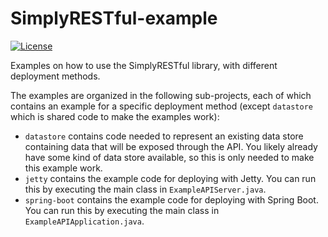 # SimplyRESTful-example
[![License](https://img.shields.io/badge/License-Apache%202.0-blue.svg?style=plastic)](https://opensource.org/licenses/Apache-2.0)

Examples on how to use the SimplyRESTful library, with different deployment methods.

The examples are organized in the following sub-projects, each of which contains an example for a specific deployment method (except `datastore` which is shared code to make the examples work):
* `datastore` contains code needed to represent an existing data store containing data that will be exposed through the API. You likely already have some kind of data store available, so this is only needed to make this example work. 
* `jetty` contains the example code for deploying with Jetty. You can run this by executing the main class in `ExampleAPIServer.java`.
* `spring-boot` contains the example code for deploying with Spring Boot. You can run this by executing the main class in `ExampleAPIApplication.java`.